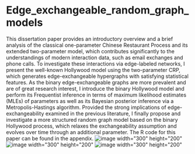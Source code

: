 # Edge_exchangeable_random_graph_models
This dissertation paper provides an introductory overview and a brief analysis of the classical one-parameter Chinese Restaurant Process and its extended two-parameter model, which contributes significantly to the understandings of modern interaction data, such as email exchanges and phone calls. To investigate these interactions via edge-labeled networks, I present the well-known Hollywood model using the two-parameter CRP, which generates edge-exchangeable hypergraphs with satisfying statistical features. As the binary edge-exchangeable graphs are more prevalent and are of great research interest, I introduce the binary Hollywood model and perform its Frequentist inference in terms of maximum likelihood estimates (MLEs) of parameters as well as its Bayesian posterior inference via a Metropolis-Hastings algorithm. Provided the strong implications of edge-exchangeability examined in the previous literature, I finally propose and investigate a more structured random graph model based on the binary Hollywood process, which relaxes the exchangeability assumption and evolves over time through an additional parameter. The R code for this paper can be found in the appendix. 
![image width="300" height="200"](https://github.com/XiaoyuOuyang/Edge_exchangeable_random_graph_models/assets/142030989/83cd431b-4db4-44f3-b5d6-a89cb61edd8c)
![image width="300" height="200"](https://github.com/XiaoyuOuyang/Edge_exchangeable_random_graph_models/assets/142030989/ee2cc7e1-4637-446a-ae3c-3cd4ceddb7a1)
![image width="300" height="200"](https://github.com/XiaoyuOuyang/Edge_exchangeable_random_graph_models/assets/142030989/16707d96-bddb-47ed-9f20-f91cb4996fa6)



  
